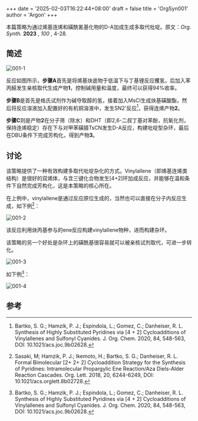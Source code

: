 +++
date = '2025-02-03T16:22:44+08:00'
draft = false
title = 'OrgSyn001'
author = 'Argon'
+++

本篇策略为通过烯基连烯和磺酰氰基化物的D-A加成生成多取代吡啶。原文：*Org. Synth.*  **2023** ,  *100* , 4-28.

<!--more-->

## 简述

![001-1](https://ooo.0x0.ooo/2025/02/03/OGHriP.png)

反应如图所示，**步骤A**首先是将烯基炔底物于低温下与丁基锂反应攫氢，后加入苯丙醛发生亲核取代生成产物**1**，控制碱用量和温度，最终可以获得94%收率。

**步骤B**是首先是格氏试剂作为碱夺取醇的氢，接着加入MsCl生成炔基磺酸酯，然后将反应溶液加入配置好的有机铜溶液中，发生SN2'反应[^1]，获得连烯产物**2**。

**步骤C**则是产物**2**在分子筛（除水）和DHT（即2,6-二叔丁基对苯酚，抗氧化剂，保持连烯稳定）存在下与对甲苯磺腈TsCN发生D-A反应，构建吡啶型杂环，最后在DBU条件下完成芳构化，得到产物**3**。

## 讨论

该策略提供了一种有效构建多取代吡啶杂化的方式。Vinylallene（即烯基连烯类结构）是很好的双烯体，与含三键化合物发生[4+2]环加成反应，并能够在温和条件下自然完成芳构化，这是本策略的核心所在。

在上例中，vinylallene是通过反应原位生成的，当然也可以直接在分子内反应生成，如下例[^2]：

![001-2](https://ooo.0x0.ooo/2025/02/03/OGHvbg.png)

该反应利用炔丙基参与的ene反应构建vinylallene物种，进而构建杂环。

该策略的另一个好处是杂环上的磺酰基很容易就可以被亲核试剂取代，可进一步转化。

![001-3](https://ooo.0x0.ooo/2025/02/04/OGHymB.png)

如下例[^1]：

![001-4](https://ooo.0x0.ooo/2025/02/04/OGHgVs.png)

## 参考

[^1]: Bartko, S. G.; Hamzik, P. J.; Espindola, L.; Gomez, C.; Danheiser, R. L. Synthesis of Highly Substituted Pyridines via [4 + 2] Cycloadditions of Vinylallenes and Sulfonyl Cyanides. J. Org. Chem. 2020, 84, 548-563, DOI: 10.1021/acs.joc.9b02628.
    
[^2]: Sasaki, M; Hamzik, P. J.; Ikemoto, H.; Bartko, S. G.; Danheiser, R. L. Formal Bimolecular [2+ 2+ 2] Cycloaddition Strategy for the Synthesis of Pyridines: Intramolecular Propargylic Ene Reaction/Aza Diels-Alder Reaction Cascades. Org. Lett. 2018, 20, 6244-6249, DOI: 10.1021/acs.orglett.8b02728.
